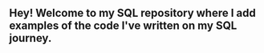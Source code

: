 ## Hey! Welcome to my SQL repository where I add examples of the code I've written on my SQL journey.
